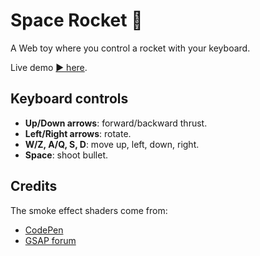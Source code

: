 # Space Rocket 🚀

A Web toy where you control a rocket with your keyboard.

Live demo [▶️ here](https://space-rocket.vanolucas.com/).

## Keyboard controls

- **Up/Down arrows**: forward/backward thrust.
- **Left/Right arrows**: rotate.
- **W/Z, A/Q, S, D**: move up, left, down, right.
- **Space**: shoot bullet.

## Credits

The smoke effect shaders come from:
- [CodePen](https://codepen.io/jayesh24/pen/xxmraNp)
- [GSAP forum](https://gsap.com/community/forums/topic/38273-smoke-effect/)
